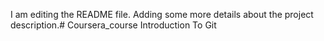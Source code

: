 I am editing the README file. Adding some more details about the project description.# Coursera_course
Introduction To Git
